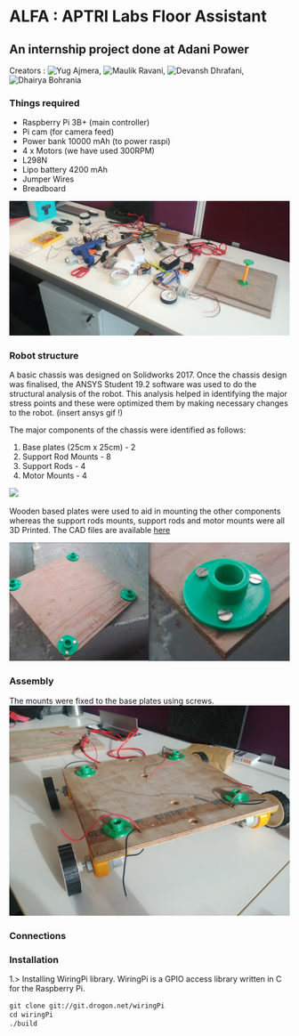 # ALFA : APTRI Labs Floor Assistant

## An internship project done at Adani Power

Creators : ![Yug Ajmera](https://github.com/YugAjmera), ![Maulik Ravani](https://github.com/Maulik1308), ![Devansh Dhrafani](https://github.com/devanshdhrafani), ![Dhairya Bohrania](https://github.com/Db1998)

### Things required
- Raspberry Pi 3B+ (main controller)
- Pi cam (for camera feed)
- Power bank 10000 mAh (to power raspi)
- 4 x Motors (we have used 300RPM)
- L298N
- Lipo battery 4200 mAh
- Jumper Wires
- Breadboard

![](images/req.jpg)


### Robot structure
A basic chassis was designed on Solidworks 2017. Once the chassis design was finalised, the ANSYS Student 19.2 software was used to do the structural analysis of the robot. This analysis helped in identifying the major stress points and these were optimized them by making necessary changes to the robot. (insert ansys gif !)

The major components of the chassis were identified as follows:
1. Base plates (25cm x 25cm) - 2
2. Support Rod Mounts - 8
3. Support Rods - 4
4. Motor Mounts - 4

![](images/printer.gif)

Wooden based plates were used to aid in mounting the other components whereas the support rods mounts, support rods and motor mounts were all 3D Printed. The CAD files are available [here](/CAD%20files)

![](images/1.png)


### Assembly
The mounts were fixed to the base plates using screws.
![](images/assembly.jpg)

### Connections


### Installation
1.> Installing WiringPi library. WiringPi is a GPIO access library written in C for the Raspberry Pi.
```
git clone git://git.drogon.net/wiringPi
cd wiringPi
./build
```





